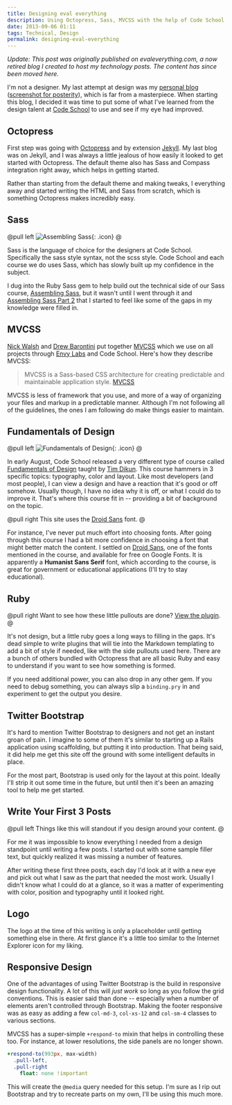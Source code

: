 ```yaml
---
title: Designing eval everything
description: Using Octopress, Sass, MVCSS with the help of Code School courses to design eval everything.
date: 2013-09-06 01:11
tags: Technical, Design
permalink: designing-eval-everything
---
```


_Update: This post was originally published on evaleverything.com, a now retired blog I created to host my technology posts. The content has since been moved here._

I'm not a designer. My last attempt at design was my [personal blog][] ([screenshot for posterity][]), which is far from a masterpiece. When starting this blog, I decided it was time to put some of what I've learned from the design talent at [Code School][] to use and see if my eye had improved.

## Octopress

First step was going with [Octopress][] and by extension [Jekyll][]. My last blog was on Jekyll, and I was always a little jealous of how easily it looked to get started with Octopress. The default theme also has Sass and Compass integration right away, which helps in getting started.

Rather than starting from the default theme and making tweaks, I everything away and started writing the HTML and Sass from scratch, which is something Octopress makes incredibly easy.


## Sass

@pull left
![Assembling Sass](/images/galleries/articles/designing-eval-everything/sass.png){: .icon}
@

Sass is the language of choice for the designers at Code School. Specifically the sass style syntax, not the scss style. Code School and each course we do uses Sass, which has slowly built up my confidence in the subject.

I dug into the Ruby Sass gem to help build out the technical side of our Sass course, [Assembling Sass][], but it wasn't until I went through it and [Assembling Sass Part 2][] that I started to feel like some of the gaps in my knowledge were filled in.

## MVCSS

[Nick Walsh][] and [Drew Barontini][] put together [MVCSS][] which we use on all projects through [Envy Labs][] and Code School. Here's how they describe MVCSS:


> MVCSS is a Sass-based CSS architecture for creating predictable and maintainable application style.
<a href='http://mvcss.github.io/'>MVCSS</a>

MVCSS is less of framework that you use, and more of a way of organizing your files and markup in a predictable manner. Although I'm not following all of the guidelines, the ones I am following do make things easier to maintain.

## Fundamentals of Design

@pull left
![Fundamentals of Design](/images/galleries/articles/designing-eval-everything/design.png){: .icon}
@

In early August, Code School released a very different type of course called [Fundamentals of Design][] taught by [Tim Dikun][]. This course hammers in 3 specific topics: typography, color and layout. Like most developers (and most people), I can view a design and have a reaction that it's good or off somehow. Usually though, I have no idea why it is off, or what I could do to improve it. That's where this course fit in -- providing a bit of background on the topic.

@pull right
This site uses the [Droid Sans](http://www.google.com/fonts/specimen/Droid+Sans) font.
@

For instance, I've never put much effort into choosing fonts. After going through this course I had a bit more confidence in choosing a font that might better match the content. I settled on [Droid Sans], one of the fonts mentioned in the course, and available for free on Google Fonts. It is apparently a **Humanist Sans Serif** font, which according to the course, is great for government or educational applications (I'll try to stay educational).

## Ruby

@pull right
Want to see how these little pullouts are done? [View the plugin](https://github.com/adamfortuna/evaleverything.com/blob/source/plugins/pullside.rb).
@

It's not design, but a little ruby goes a long ways to filling in the gaps. It's dead simple to write plugins that will tie into the Markdown templating to add a bit of style if needed, like with the side pullouts used here. There are a bunch of others bundled with Octopress that are all basic Ruby and easy to understand if you want to see how something is formed.

If you need additional power, you can also drop in any other gem. If you need to debug something, you can always slip a `binding.pry` in and experiment to get the output you desire.

## Twitter Bootstrap

It's hard to mention Twitter Bootstrap to designers and not get an instant groan of pain. I imagine to some of them it's similar to starting up a Rails application using scaffolding, but putting it into production. That being said, it did help me get this site off the ground with some intelligent defaults in place.

For the most part, Bootstrap is used only for the layout at this point. Ideally I'll strip it out some time in the future, but until then it's been an amazing tool to help me get started.


## Write Your First 3 Posts

@pull left
Things like this will standout if you design around your content.
@

For me it was impossible to know everything I needed from a design standpoint until writing a few posts. I started out with some sample filler text, but quickly realized it was missing a number of features.

After writing these first three posts, each day I'd look at it with a new eye and pick out what I saw as the part that needed the most work. Usually I didn't know what I could do at a glance, so it was a matter of experimenting with color, position and typography until it looked right.

## Logo

The logo at the time of this writing is only a placeholder until getting something else in there. At first glance it's a little too similar to the Internet Explorer icon for my liking.

## Responsive Design

One of the advantages of using Twitter Bootstrap is the build in responsive design functionality. A lot of this will _just work_ so long as you follow the grid conventions. This is easier said than done -- especially when a number of elements aren't controlled through Bootstrap. Making the footer responsive was as easy as adding a few `col-md-3`, `col-xs-12` and `col-sm-4` classes to various sections.

MVCSS has a super-simple `+respond-to` mixin that helps in controlling these too. For instance, at lower resolutions, the side panels are no longer shown.

```sass
+respond-to(993px, max-width)
  .pull-left,
  .pull-right
    float: none !important
```

This will create the `@media` query needed for this setup. I'm sure as I rip out Bootstrap and try to recreate parts on my own, I'll be using this much more.


[personal blog]:http://blog.adamfortuna.com/
[screenshot for posterity]:/images/galleries/articles/designing-eval-everything/blog-adamfortuna-com.png
[Code School]:http://codeschool.com
[Octopress]: http://octopress.org/
[Jekyll]:http://github.com/mojombo/jekyll
[Assembling Sass]: http://www.codeschool.com/courses/assembling-sass
[Assembling Sass Part 2]: http://www.codeschool.com/courses/assembling-sass-part-2
[MVCSS]: http://mvcss.github.io/
[Nick Walsh]: http://nick-walsh.com/
[Drew Barontini]: http://drewbarontini.com/
[Envy Labs]: http://envylabs.com/
[View the plugin]: https://github.com/adamfortuna/evaleverything.com/blob/source/plugins/pullside.rb
[Fundamentals of Design]: http://www.codeschool.com/courses/fundamentals-of-design
[Tim Dikun]: http://timdikun.com
[Droid Sans]: http://www.google.com/fonts/specimen/Droid+Sans
